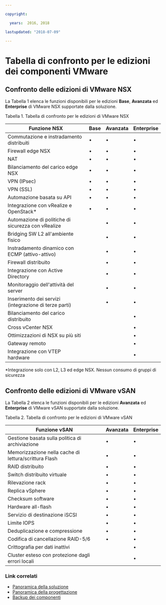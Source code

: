 ```yaml
---

copyright:

  years:  2016, 2018

lastupdated: "2018-07-09"

---
```


# Tabella di confronto per le edizioni dei componenti VMware

## Confronto delle edizioni di VMware NSX

La Tabella 1 elenca le funzioni disponibili per le edizioni **Base**, **Avanzata** ed **Enterprise** di VMware NSX supportate dalla soluzione.

Tabella 1. Tabella di confronto per le edizioni di VMware NSX

| Funzione NSX                                   | Base | Avanzata | Enterprise |
|-----------------------------------------------|------|----------|------------|
| Commutazione e instradamento distribuiti             | •    | •        | •          |
| Firewall edge NSX                             | •    | •        | •          |
| NAT                                           | •    | •        | •          |
| Bilanciamento del carico edge NSX                       | •    | •        | •          |
| VPN (IPsec)                                   | •    | •        | •          |
| VPN (SSL)                                     | •    | •        | •          |
| Automazione basata su API                         | •    | •        | •          |
| Integrazione con vRealize e OpenStack\*     | •    | •        | •          |
| Automazione di politiche di sicurezza con vRealize |      | •        | •          |
| Bridging SW L2 all'ambiente fisico        |      | •        | •          |
| Instradamento dinamico con ECMP (attivo-attivo)     |      | •        | •          |
| Firewall distribuito                       |      | •        | •          |
| Integrazione con Active Directory             |      | •        | •          |
| Monitoraggio dell'attività del server                    |      | •        | •          |
| Inserimento dei servizi (integrazione di terze parti)     |      | •        | •          |
| Bilanciamento del carico distribuito                    |      |          | •          |
| Cross vCenter NSX                             |      |          | •          |
| Ottimizzazioni di NSX su più siti                  |      |          | •          |
| Gateway remoto                                |      |          | •          |
| Integrazione con VTEP hardware                     |      |          | •          |
\*Integrazione solo con L2, L3 ed edge NSX. Nessun consumo di gruppi di sicurezza

## Confronto delle edizioni di VMware vSAN

La Tabella 2 elenca le funzioni disponibili per le edizioni **Avanzata** ed **Enterprise** di VMware vSAN supportate dalla soluzione.

Tabella 2. Tabella di confronto per le edizioni di VMware vSAN

| Funzione vSAN                                    | Avanzata | Enterprise |
|-------------------------------------------------|----------|------------|
| Gestione basata sulla politica di archiviazione                 | •        | •          |
| Memorizzazione nella cache di lettura/scrittura Flash                        | •        | •          |
| RAID distribuito                                | •        | •          |
| Switch distribuito virtuale                      | •        | •          |
| Rilevazione rack                                  | •        | •          |
| Replica vSphere                             | •        | •          |
| Checksum software                               | •        | •          |
| Hardware all-flash                              | •        | •          |
| Servizio di destinazione iSCSI                            | •        | •          |
| Limite IOPS                                      | •        | •          |
| Deduplicazione e compressione                   | •        | •          |
| Codifica di cancellazione RAID-5/6                         | •        | •          |
| Crittografia per dati inattivi                         |          | •          |
| Cluster esteso con protezione dagli errori locali |          | •          |

### Link correlati

* [Panoramica della soluzione](solution_overview.html)
* [Panoramica della progettazione](design_overview.html)
* [Backup dei componenti](solution_backingup.html)
